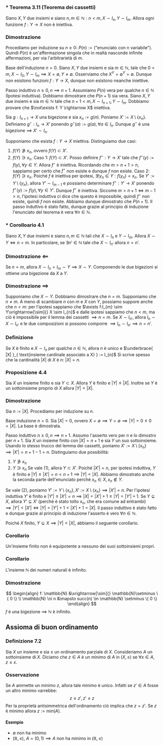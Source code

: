 ### * Teorema 3.11 (Teorema dei cassetti)
Siano $X, Y$ due insiemi e siano $n, m \in \mathbb{N} : n < m, X \sim I_{n}, Y \sim I_{m}$. Allora ogni funzione $f:Y\rightarrow X$ non è iniettiva.

### Dimostrazione
Procediamo per induzione su $n\geq 0$: $P(n):=(\text{"enunciato con n variabile"})$. Quindi $P(n)$ è un'affermazione singola che in realtà nasconde infinite affermazioni, per via l'arbitrarietà di $m$.

Base dell'induzione $n = 0$.
Siano $X, Y$ due insiemi e sia $m \in \mathbb{N}$, tale che $0 < m, X \sim I_{0}, Y \sim I_{m} \implies X = \emptyset, Y \neq \emptyset$. Osserviamo che $X^{Y} = \emptyset^{Y}=\emptyset$. Dunque non esistono funzioni $f:Y\rightarrow X$, dunque non esistono neanche iniettive.

Passo induttivo $n\geq 0, n \implies n + 1$.
Assumiamo $P(n)$ vera per qualche $n \in \mathbb{N}$ (Ipotesi induttiva).
Dobbiamo dimostrare che $P(n+1)$ sia vera. 
Siano $X, Y$ due insiemi e sia $m \in \mathbb{N}$ tale che $n + 1 < m, X \sim I_{n+1}, Y \sim I_{m}$.
Dobbiamo provare che $\not\exists f: Y \rightarrow X$ iniettiva.

Sia $g:I_{n+1} \rightarrow X$ una bigezione e sia $x_{n} := g(n)$.
Poniamo $X':=X\setminus\{ x_{n} \}$. Definiamo $g^{\star}:I_{n}\rightarrow X'$ ponendo $g^{\star}(a):=g(a), \forall a \in I_{n}$. Dunque $g^{\star}$ è una bigezione $\implies$ $X' \sim I_{n}$.

Supponiamo che esista $f:Y \rightarrow X$ iniettiva.
Distinguiamo due casi:
1. $f(Y) \not\ni x_{n}$, ovvero $f(Y)\subset X'$.
2. $f(Y) \ni x_{n}$.
Caso 1:
$f(Y)\subset X'$. Posso definire $f^{\star}:Y \rightarrow X'$ tale che $f^{\star}(y):=f(y),\forall y \in Y$. Allora $f^{\star}$ è iniettiva. Ricordando che $m > n+1>n$, sappiamo per certo che $f^{\star}$ non esiste e dunque $f$ non esiste.
Caso 2:
$f(Y) \ni x_{n}$. Poiché $f$ è iniettiva per ipotesi, $\exists!y_{n}\in Y : f(y_{n})=x_{n}$.
Se $Y':=Y\setminus \{ y_{n} \}$, allora $Y' \sim I_{m - 1}$ e possiamo determinare $f^{\star}:Y' \rightarrow X'$ ponendo $f^{\star}(y):=f(y), \forall y \in Y'$. Dunque $f^{\star}$ è iniettiva. Siccome $m>n+1 \Longleftrightarrow m - 1 > n$, l'ipotesi induttiva ci dice che questo è impossibile, quindi $f^{\star}$ non esiste, quindi $f$ non esiste.
Abbiamo dunque dimostrato che $P(n+1)$.
Il passo induttivo è stato fatto, dunque grazie al principio di induzione l'enunciato del teorema è vera $\forall n\in \mathbb{N}$.

### * Corolloario 4.1
Siano $X, Y$ due insiemi e siano $n, m \in \mathbb{N}$ tali che $X \sim I_{n}$ e $Y \sim I_{m}$. Allora $X \sim Y \Longleftrightarrow n = m$.
In particolare, se $\exists n' \in \mathbb{N}$ tale che $X \sim I_{n'}$ allora $n = n'$.
### Dimostrazione $\impliedby$
Se $n = m$, allora $X \sim I_{n}=I_{m} \sim Y \implies X \sim Y$. Componendo le due bigezioni si ottiene una bigezione da $X$ a $Y$.
### Dimostrazione $\implies$
Supponiamo che $X \sim Y$. Dobbiamo dimostrare che $n = m$. 
Supponiamo che $n \neq m$. A meno di scambiare $n$ con $m$ e $X$ con $Y$, possiamo suppore anche che $n < m$: per l'ipotesi sappiamo che $\exists f:I_{m} \sim Y\xrightarrow[\sim]{} X \sim I_{n}$ e dalle ipotesi sappiamo che $n < m$, ma ciò è impossibile per il lemma dei cassetti $\implies n = m$.
Se $X \sim I_{n'}$, allora $I_{n} \sim X \sim I_{n'}$ e le due composizioni si possono comporre $\implies I_{n} \sim I_{n'} \implies n = n'$.
### Definizione
Se $X$ è finito e $X \sim I_{n}$ per qualche $n \in \mathbb{N}$, allora $n$ è unico e $\underbrace{ |X| }_{ \text{insieme cardinale associato a X} } := I_{n}$
Si scrive spesso che la cardinalità $|X|$ di $X$ è $n$: $|X| = n$.
### Proposizione 4.4
Sia $X$ un insieme finito e sia $Y \subset X$. Allora $Y$ è finito e $|Y| \leq |X|$. Inoltre se $Y$ è un sottoinsieme proprio di $X$ allora $|Y| < |X|$.
### Dimostrazione 
Sia $n:=|X|$. Procediamo per induzione su $n$.

Base induzione $n=0$.
Sia $|X| = 0$, ovvero $X=\emptyset \implies Y=\emptyset \implies |Y| = 0 \leq 0 = |X|$.
La base è dimostrata.

Passo induttivo $n \geq 0, n \implies n+1$.
Assumo l'asserto vero per $n$ e lo dimostro per $n + 1$.
Sia $X$ un insieme finito con $|X| = n+1$ e sia $Y$ un suo sottoinsieme.
Usando lo stesso trucco del lemma dei cassetti, poniamo $X' := X \setminus \{ x_{n} \} \implies |X'| = n + 1 - 1= n$.
Distinguiamo due possibilità:
1. $Y \not\ni x_{n}$
2. $Y \ni x_{n}$
Se vale (1), allora $Y \subset X'$. Poiché $|X'| = n$, per ipotesi induttiva, $Y$ è finito e $|Y| \leq |X'| = n < n + 1 \implies |Y| < |X|$. Abbiamo dimostrato anche la seconda parte dell'enunciato perché $x_{n} \in X, x_{n} \not\in Y$.

Se vale (2), poniamo $Y' := Y \setminus \{ x_{n} \}, X' := X \setminus \{ x_{n} \} \implies |X'| = n$. Per l'ipotesi induttiva $Y'$ è finito e $|Y'| \leq |X'| = n \implies|X| = |X'| + 1 \geq |Y| = |Y'| + 1$.
Se $Y \subsetneq X$, allora $Y' \subsetneq X'$ (perchè è stato tolto $x_{n}$, che era comune ad entrambi) $\implies |Y'| < |X'| \Longleftrightarrow |Y| = |Y'| + 1 < |X'|+1 = |X|$.
Il passo induttivo è stato fatto e dunque grazie al principio di induzione l'asserto è vero $\forall n \in \mathbb{N}$.

Poiché $X$ finito, $Y \subsetneq X \implies |Y| < |X|$, abbiamo il seguente corollario.
### Corollario
Un'insieme finito non è equipotente a nessuno dei suoi sottoinsiemi propri.
### Corollario
L'insieme $\mathbb{N}$ dei numeri naturali è infinito.
### Dimostrazione
$$
\begin{align}
f: \mathbb{N} &\xrightarrow[\sim]{}  \mathbb{N}\setminus \{ 0 \} \\
\mathbb{N} \ni n &\mapsto succ(n) \in \mathbb{N} \setminus \{ 0 \}
\end{align}
$$
$f$ è una bigezione $\implies$ $\mathbb{N}$ è infinito.
## Assioma di buon ordinamento
### Definizione 7.2
Sia $X$ un insieme e sia $\leq$ un ordinamento parziale di $X$. Consideriamo $A$ un sottoinsieme di $X$. Diciamo che $z \in A$ è un minimo di $A$ in $(X, \leq)$ se $\forall x \in A, z \leq x$.

### Osservazione
Se $A$ ammette un minimo $z$, allora tale minimo è unico. Infatti se $z' \in A$ fosse un altro minimo varrebbe:
$$
z \leq z', z' \leq z
$$
Per la proprietà antisimmetrica dell'ordinamento ciò implica che $z = z'$. Se $z$ è minimo allora $z := min(A)$.

#### Esempio
- $\emptyset$ non ha minimo
- $(\mathbb{R}, \leq)$, $A = (0,1) \implies A$ non ha minimo in $(\mathbb{R}, \leq)$
